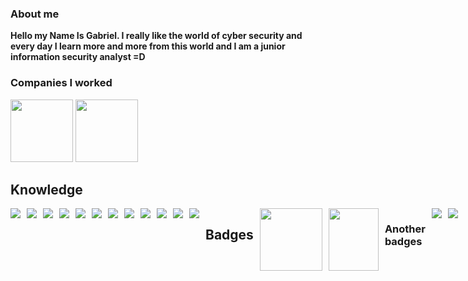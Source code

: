 ### About me
**Hello my Name Is Gabriel. I really like the world of cyber security and every day I learn more and more from this world and I am a junior information security analyst =D**

### Companies I worked
<div>
<img height="100px" width="100px" src="https://yt3.googleusercontent.com/ytc/AOPolaRX9tb_NB6jjTtlA1OT08pSfjzZtUBC9ctKLjX_=s176-c-k-c0x00ffffff-no-rj-mo"/>
<img height="100px" width="100px" src="https://media.licdn.com/dms/image/v2/D4D0BAQHPD1EBYAz6Mw/company-logo_200_200/B4DZedoH6OHkAI-/0/1750696230952/tribanco_logo?e=2147483647&v=beta&t=0NBTmCQ9CiJIjcx4LNVWleXtvPi4i2bC4Fj61LuZ_RI"/>

## Knowledge
<div style="display: flex; gap: 10px;">
<img src="https://img.shields.io/badge/Python-3776AB?style=for-the-badge&logo=python&logoColor=white"/>
<img src="https://img.shields.io/badge/Java-ED8B00?style=for-the-badge&logo=java&logoColor=white"/>
<img src="https://img.shields.io/badge/MySQL-00000F?style=for-the-badge&logo=mysql&logoColor=white"/>
<img src="https://img.shields.io/badge/PostgreSQL-316192?style=for-the-badge&logo=postgresql&logoColor=white"/>
<img src="https://img.shields.io/badge/Selenium-43B02A?style=for-the-badge&logo=Selenium&logoColor=white"/>
<img src="https://img.shields.io/badge/Git-F05032?style=for-the-badge&logo=git&logoColor=white"/>
<img src="https://img.shields.io/badge/c-%2300599C.svg?style=for-the-badge&logo=c&logoColor=white"/>
<img src="https://img.shields.io/badge/MariaDB-003545?style=for-the-badge&logo=mariadb&logoColor=white"/>
<img src="https://img.shields.io/badge/Kali_Linux-557C94?style=for-the-badge&logo=kali-linux&logoColor=white"/>
<img src="https://img.shields.io/badge/Linux-FCC624?style=for-the-badge&logo=linux&logoColor=black"/>
<img src="https://img.shields.io/badge/Ubuntu-E95420?style=for-the-badge&logo=ubuntu&logoColor=white"/>
<img src="https://img.shields.io/badge/Snyk-4C4A73?style=for-the-badge&logo=snyk&logoColor=white"/>

## Badges
<img height="100px" width="100px" src="https://www.exin.com/app/uploads/2022/05/EXIN_Badge_ModuleFoundation_EthicalHacking.png"/>
<img height="100px" width="80px" src="https://assets.ine.com/certifications/badges/eJPT.png"/>

### Another badges
<div style="display: flex; gap: 10px;">
<a href="https://tryhackme.com/p/terr0r" target="_blank"><img src="https://img.shields.io/badge/-TryHackMe-%23212C42?style=for-the-badge&logo=tryhackme&logoColor=white" /></a>
<a href="https://www.linkedin.com/in/gabriel-oliveirasouza/" target="_blank"><img src="https://img.shields.io/badge/LinkedIn-0077B5?style=for-the-badge&logo=linkedin&logoColor=white" /></a>
